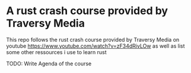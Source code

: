 # A rust crash course provided by Traversy Media

This repo follows the rust crash course provided by Traversy Media on youtube https://www.youtube.com/watch?v=zF34dRivLOw as well as list some
other ressources i use to learn rust 

TODO: Write Agenda of the course 